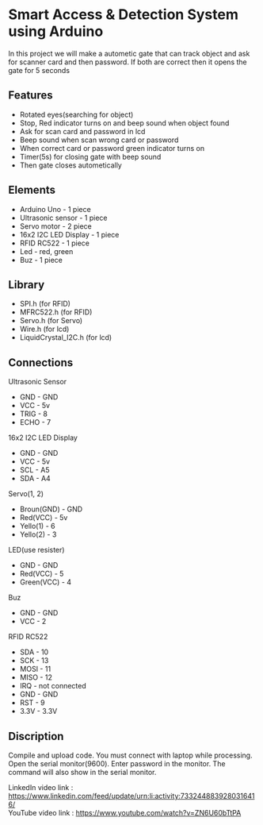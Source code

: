 
# Smart Access & Detection System using Arduino

In this project we will make a autometic gate that can track object and ask for scanner card and then password. If both are correct then it opens the gate for 5 seconds


## Features

- Rotated eyes(searching for object)
- Stop, Red indicator turns on and beep sound when object found
- Ask for scan card and password in lcd
- Beep sound when scan wrong card or password
- When correct card or password green indicator turns on
- Timer(5s) for closing gate with beep sound 
- Then gate closes autometically

## Elements
- Arduino Uno - 1 piece
- Ultrasonic sensor - 1 piece
- Servo motor - 2 piece
- 16x2 I2C LED Display - 1 piece
- RFID RC522 - 1 piece
- Led - red, green
- Buz - 1 piece


## Library
- SPI.h (for RFID)
- MFRC522.h (for RFID)
- Servo.h (for Servo)
- Wire.h (for lcd)
- LiquidCrystal_I2C.h (for lcd)


    
## Connections

Ultrasonic Sensor
- GND - GND
- VCC - 5v
- TRIG - 8
- ECHO - 7

16x2 I2C LED Display
- GND - GND
- VCC - 5v
- SCL - A5
- SDA - A4

Servo(1, 2)
- Broun(GND) - GND
- Red(VCC) - 5v
- Yello(1) - 6
- Yello(2) - 3

LED(use resister)
- GND - GND
- Red(VCC) - 5
- Green(VCC) - 4

Buz
- GND - GND
- VCC - 2

RFID RC522
- SDA - 10
- SCK - 13
- MOSI - 11
- MISO - 12
- IRQ - not connected
- GND - GND
- RST - 9
- 3.3V - 3.3V
## Discription

Compile and upload code. You must connect with laptop while processing. Open the serial monitor(9600). Enter password in the monitor. The command will also show in the serial monitor.

LinkedIn video link : https://www.linkedin.com/feed/update/urn:li:activity:7332448839280316416/ <br>
YouTube video link : https://www.youtube.com/watch?v=ZN6U60bTtPA
